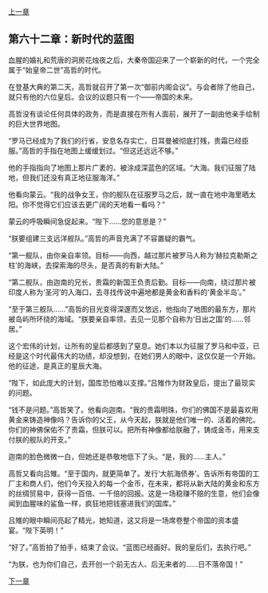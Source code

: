 [上一章](61-洞房花烛夜.md)

## 第六十二章：新时代的蓝图

血腥的婚礼和荒唐的洞房花烛夜之后，大秦帝国迎来了一个崭新的时代，一个完全属于“始皇帝二世”高哲的时代。

在登基大典的第二天，高哲就召开了第一次“御前内阁会议”。与会者除了他自己，就只有他的六位皇后。会议的议题只有一个——帝国的未来。

高哲没有谈论任何具体的政务，而是直接在所有人面前，展开了一副由他亲手绘制的巨大世界地图。

“罗马已经成为了我们的行省，安息名存实亡，日耳曼被彻底打残，贵霜已经臣服。”高哲的手指在地图上缓缓划过。“但这还远远不够。”

他的手指指向了地图上那片广袤的、被涂成深蓝色的区域。“大海。我们征服了陆地，但我们还没有真正地征服海洋。”

他看向蒙云。“我的战争女王，你的舰队在征服罗马之后，就一直在地中海里晒太阳。你不觉得它们应该去更广阔的天地看一看吗？”

蒙云的呼吸瞬间急促起来。“陛下……您的意思是？”

“朕要组建三支远洋舰队。”高哲的声音充满了不容置疑的霸气。

“第一舰队，由你亲自率领。目标——向西，越过那片被罗马人称为‘赫拉克勒斯之柱’的海峡，去探索海的尽头，是否真的有新大陆。”

“第二舰队，由迦南的兄长，贵霜的新国王负责后勤。目标——向南，绕过那片被印度人称为‘圣河’的入海口，去寻找传说中遍地都是黄金和香料的‘黄金半岛’。”

“至于第三舰队……”高哲的目光变得深邃而又悠远，他指向了地图的最东方，那片被岛屿所环绕的海域。“朕要亲自率领，去见一见那个自称为‘日出之国’的……邻居。”

这个宏伟的计划，让所有的皇后都感到了窒息。她们本以为征服了罗马和中亚，已经是这个时代最伟大的功绩，却没想到，在她们男人的眼中，这仅仅是一个开始。他的征途，是真正的星辰大海。

“陛下，如此庞大的计划，国库恐怕难以支撑。”吕雉作为财政皇后，提出了最现实的问题。

“钱不是问题。”高哲笑了。他看向迦南。“我的贵霜明珠，你们的佛国不是最喜欢用黄金来铸造神像吗？告诉你的父王，从今天起，朕就是他们唯一的、活着的佛陀。你们的神佛保佑不了贵霜，但朕可以。把所有神像都给朕融了，铸成金币，用来支付朕的舰队的开支。”

迦南的脸色微微一白，但她还是恭敬地低下了头。“是，我的……主人。”

高哲又看向吕雉。“至于国内，就更简单了。发行‘大航海债券’。告诉所有帝国的工厂主和商人们，他们今天投入的每一个金币，在未来，都将从新大陆的黄金和东方的丝绸贸易中，获得一百倍、一千倍的回报。这是一场稳赚不赔的生意，他们会像闻到血腥味的鲨鱼一样，疯狂地把钱塞进我们的国库。”

吕雉的眼中瞬间亮起了精光，她知道，这又将是一场席卷整个帝国的资本盛宴。“陛下英明！”

“好了。”高哲拍了拍手，结束了会议。“蓝图已经画好。我的皇后们，去执行吧。”

“为朕，也为你们自己，去开创一个前无古人、后无来者的……日不落帝国！”

[下一章](63-黄金佛陀的眼泪.md)
